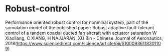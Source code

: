 # Robust-control
Performance oriented robust control for nonminal system, part of the sumulation model of the published paper:
Robust adaptive fault-tolerant control of a tandem coaxial ducted fan aircraft with actuator saturation
W Xiaoliang, C XIANG, H NAJJARAN, XU Bin - Chinese Journal of Aeronautics, 2018(https://www.sciencedirect.com/science/article/pii/S1000936118301109)
